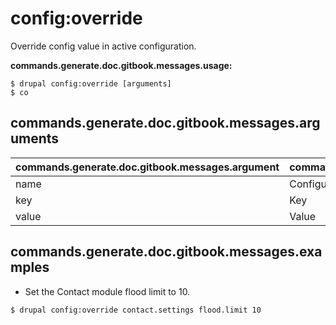 # config:override
Override config value in active configuration.

**commands.generate.doc.gitbook.messages.usage:**
```
$ drupal config:override [arguments]
$ co  
```

## commands.generate.doc.gitbook.messages.arguments
commands.generate.doc.gitbook.messages.argument | commands.generate.doc.gitbook.messages.details
---------|-------------
name | Configuration name
key | Key
value | Value

## commands.generate.doc.gitbook.messages.examples
* Set the Contact module flood limit to 10.
```
$ drupal config:override contact.settings flood.limit 10
```
